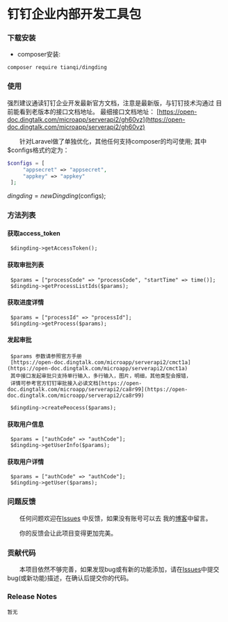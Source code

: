 
钉钉企业内部开发工具包
=======

### 下载安装

* composer安装:

```shell
composer require tianqi/dingding
```

### 使用

   强烈建议通读钉钉企业开发最新官方文档，注意是最新版，与钉钉技术沟通过
   目前能看到老版本的接口文档地址。
   最细接口文档地址：
   [https://open-doc.dingtalk.com/microapp/serverapi2/gh60vz](https://open-doc.dingtalk.com/microapp/serverapi2/gh60vz)

　　针对Laravel做了单独优化，其他任何支持composer的均可使用;
   其中$configs格式约定为：
   ```php
   $configs = [
        "appsecret" => "appsecret",
        "appkey" => "appkey"
    ];
   ```
   $dingding = new Dingding($configs);

### 方法列表

#### 获取access_token
     $dingding->getAccessToken();

#### 获取审批列表

     $params = ["processCode" => "processCode", "startTime" => time()];
     $dingding->getProcessListIds($params);

#### 获取进度详情

     $params = ["processId" => "processId"];
     $dingding->getProcess($params);     
 
#### 发起审批
     $params 参数请参照官方手册
     [https://open-doc.dingtalk.com/microapp/serverapi2/cmct1a](https://open-doc.dingtalk.com/microapp/serverapi2/cmct1a)
     其中接口发起审批只支持单行输入，多行输入，图片，明细，其他类型会报错，
     详情可参考官方钉钉审批接入必读文档[https://open-doc.dingtalk.com/microapp/serverapi2/ca8r99](https://open-doc.dingtalk.com/microapp/serverapi2/ca8r99)
        
     $dingding->createPeocess($params);
     
#### 获取用户信息

     $params = ["authCode" => "authCode"];
     $dingding->getUserInfo($params);
     
#### 获取用户详情

     $params = ["authCode" => "authCode"];
     $dingding->getUser($params);     
                 
### 问题反馈

　　任何问题欢迎在[Issues](https://github.com/l57t7q/dingding/issues) 中反馈，如果没有账号可以去 我的[博客](https://ltq.ime)中留言。

　　你的反馈会让此项目变得更加完美。

### 贡献代码

　　本项目依然不够完善，如果发现bug或有新的功能添加，请在[Issues](https://github.com/l57t7q/dingding/issues)中提交bug(或新功能)描述，在确认后提交你的代码。


### Release Notes

    暂无